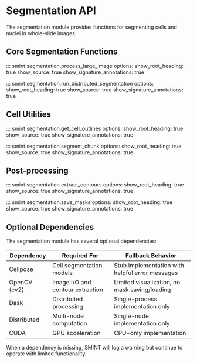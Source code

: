 # Segmentation API

The segmentation module provides functions for segmenting cells and nuclei in whole-slide images.

## Core Segmentation Functions

::: smint.segmentation.process_large_image
    options:
      show_root_heading: true
      show_source: true
      show_signature_annotations: true

::: smint.segmentation.run_distributed_segmentation
    options:
      show_root_heading: true
      show_source: true
      show_signature_annotations: true

## Cell Utilities

::: smint.segmentation.get_cell_outlines
    options:
      show_root_heading: true
      show_source: true
      show_signature_annotations: true

::: smint.segmentation.segment_chunk
    options:
      show_root_heading: true
      show_source: true
      show_signature_annotations: true

## Post-processing

::: smint.segmentation.extract_contours
    options:
      show_root_heading: true
      show_source: true
      show_signature_annotations: true

::: smint.segmentation.save_masks
    options:
      show_root_heading: true
      show_source: true
      show_signature_annotations: true

## Optional Dependencies

The segmentation module has several optional dependencies:

| Dependency | Required For | Fallback Behavior |
| ---------- | ------------ | ----------------- |
| Cellpose | Cell segmentation models | Stub implementation with helpful error messages |
| OpenCV (cv2) | Image I/O and contour extraction | Limited visualization, no mask saving/loading |
| Dask | Distributed processing | Single-process implementation only |
| Distributed | Multi-node computation | Single-node implementation only |
| CUDA | GPU acceleration | CPU-only implementation |

When a dependency is missing, SMINT will log a warning but continue to operate with limited functionality.